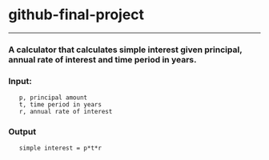 # github-final-project

***

### A calculator that calculates simple interest given principal, annual rate of interest and time period in years.

### Input:
```
   p, principal amount
   t, time period in years
   r, annual rate of interest
```

### Output
```
   simple interest = p*t*r
```
